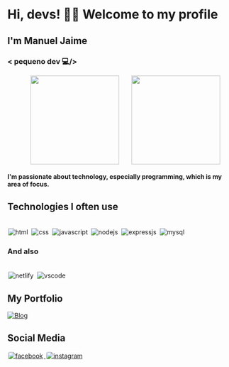 # Hi, devs! 🙌🏾 Welcome to my profile 
## I'm Manuel Jaime 
### < pequeno dev 💻/>


<div style="display: flex; justify-content: center; gap: 2em;">
    <br>
    <img height="200em" src="https://github-readme-stats.vercel.app/api?username=m-jaime&show_icons=true&theme=dracula&include_all_commits=true&count_private=true">
    <img height="200em" src="https://github-readme-stats.vercel.app/api/top-langs/?username=m-jaime&layout=compact&langs_count=16&theme=dracula">
</div>


#### I'm passionate about technology, especially programming, which is my area of focus. 
## Technologies I often use
<div style="display: inline-block"><br>
    <img src="https://img.shields.io/badge/HTML5-E34F26?style=for-the-badge&logo=html5&logoColor=white" alt="html" style="border-radius: 3px; margin-left: 0px; border: 2px solid white">
    <img src="https://img.shields.io/badge/CSS3-1572B6?style=for-the-badge&logo=css3&logoColor=white" alt="css" style="border-radius: 3px; margin-left: 0px; border: 2px solid white">
    <img src="https://img.shields.io/badge/JavaScript-F7DF1E?style=for-the-badge&logo=javascript&logoColor=black" alt="javascript" style="border-radius: 3px; margin-left: 0px; border: 2px solid white">
    <img src="https://img.shields.io/badge/Node.js-43853D?style=for-the-badge&logo=node.js&logoColor=white" alt="nodejs" style="border-radius: 3px; margin-left: 0px; border: 2px solid white">
    <img src="https://img.shields.io/badge/Express.js-404D59?style=for-the-badge" alt="expressjs" style="border-radius: 3px; margin-left: 0px; border: 2px solid white">
    <img src="https://img.shields.io/badge/MySQL-00000F?style=for-the-badge&logo=mysql&logoColor=white" alt="mysql" style="border-radius: 3px; margin-left: 0px; border: 2px solid white">
  
</div>

### And also
<div style="display: inline-block"><br>
    <img src="https://img.shields.io/badge/Netlify-00C7B7?style=for-the-badge&logo=netlify&logoColor=white" alt="netlify" style="border-radius: 3px; margin-left: 0px; border: 2px solid white">
    <img src="https://img.shields.io/badge/Visual_Studio_Code-0078D4?style=for-the-badge&logo=visual%20studio%20code&logoColor=white" alt="vscode" style="border-radius: 3px; margin-left: 0px; border: 2px solid white">
</div>




## My Portfolio

[![Blog](https://img.shields.io/website?label=manueljaime-profile.netlify.app&style=for-the-badge&url=https://manueljaime-profile.netlify.app)](https://manueljaime-profile.netlify.app/home)

## Social Media

<a href="https://web.facebook.com/profile.php?id=100083095732207">
    <img src="https://img.shields.io/badge/Facebook-1877F2?style=for-the-badge&logo=facebook&logoColor=white" alt="facebook" style="border-radius: 5px ; margin-left: 0px; border: 2px solid white">
</a>
<a href="https://manueljaime-profile.netlify.apphttps://www.instagram.com/m_j4ime/">
    <img src="https://img.shields.io/badge/Instagram-E4405F?style=for-the-badge&logo=instagram&logoColor=white" alt="instagram" style="border-radius: 5px; border: 2px solid white">
</a>
